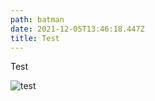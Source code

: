 ```yaml
---
path: batman
date: 2021-12-05T13:46:18.447Z
title: Test
---
```

Test

![test](/assets/batman.jpg "test")